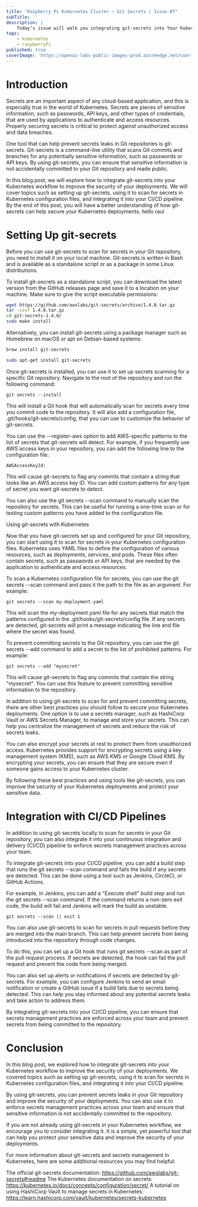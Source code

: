 ```yaml
---
title: "Raspberry Pi Kubernetes Cluster — Git Secrets | Issue #7"
subTitle: ''
description: |
    Today’s issue will walk you integrating git-secrets into Your Kubernetes Workflow.
tags:
    - kubernetes
    - raspberryPi
published: true
coverImage: 'https://openai-labs-public-images-prod.azureedge.net/user-N3HHaQIFpG8CrToc7ekwJODP/generations/generation-FFU5hrgvN4mj2Zkman9l81qw/image.webp'
---
```


# Introduction

Secrets are an important aspect of any cloud-based application, and this is especially true in the world of Kubernetes. Secrets are pieces of sensitive information, such as passwords, API keys, and other types of credentials, that are used by applications to authenticate and access resources. Properly securing secrets is critical to protect against unauthorized access and data breaches.

One tool that can help prevent secrets leaks in Git repositories is git-secrets. Git-secrets is a command-line utility that scans Git commits and branches for any potentially sensitive information, such as passwords or API keys. By using git-secrets, you can ensure that sensitive information is not accidentally committed to your Git repository and made public.

In this blog post, we will explore how to integrate git-secrets into your Kubernetes workflow to improve the security of your deployments. We will cover topics such as setting up git-secrets, using it to scan for secrets in Kubernetes configuration files, and integrating it into your CI/CD pipeline. By the end of this post, you will have a better understanding of how git-secrets can help secure your Kubernetes deployments.
hello raul

# Setting Up git-secrets

Before you can use git-secrets to scan for secrets in your Git repository, you need to install it on your local machine. Git-secrets is written in Bash and is available as a standalone script or as a package in some Linux distributions.

To install git-secrets as a standalone script, you can download the latest version from the GitHub releases page and save it to a location on your machine. Make sure to give the script executable permissions:

```sh
wget https://github.com/awslabs/git-secrets/archive/1.4.0.tar.gz
tar -xzvf 1.4.0.tar.gz
cd git-secrets-1.4.0/
sudo make install
```

Alternatively, you can install git-secrets using a package manager such as Homebrew on macOS or apt on Debian-based systems:

```sh
brew install git-secrets

sudo apt-get install git-secrets
```

Once git-secrets is installed, you can use it to set up secrets scanning for a specific Git repository. Navigate to the root of the repository and run the following command:

```
git secrets --install
```

This will install a Git hook that will automatically scan for secrets every time you commit code to the repository. It will also add a configuration file, .git/hooks/git-secrets/config, that you can use to customize the behavior of git-secrets.

You can use the --register-aws option to add AWS-specific patterns to the list of secrets that git-secrets will detect. For example, if you frequently use AWS access keys in your repository, you can add the following line to the configuration file:

```
AWSAccessKeyId:
```

This will cause git-secrets to flag any commits that contain a string that looks like an AWS access key ID. You can add custom patterns for any type of secret you want git-secrets to detect.

You can also use the git secrets --scan command to manually scan the repository for secrets. This can be useful for running a one-time scan or for testing custom patterns you have added to the configuration file.

Using git-secrets with Kubernetes

Now that you have git-secrets set up and configured for your Git repository, you can start using it to scan for secrets in your Kubernetes configuration files. Kubernetes uses YAML files to define the configuration of various resources, such as deployments, services, and pods. These files often contain secrets, such as passwords or API keys, that are needed by the application to authenticate and access resources.

To scan a Kubernetes configuration file for secrets, you can use the git secrets --scan command and pass it the path to the file as an argument. For example:

```
git secrets --scan my-deployment.yaml
```

This will scan the my-deployment.yaml file for any secrets that match the patterns configured in the .git/hooks/git-secrets/config file. If any secrets are detected, git-secrets will print a message indicating the line and file where the secret was found.

To prevent committing secrets to the Git repository, you can use the git secrets --add command to add a secret to the list of prohibited patterns. For example:

```
git secrets --add "mysecret"
```

This will cause git-secrets to flag any commits that contain the string "mysecret". You can use this feature to prevent committing sensitive information to the repository.

In addition to using git-secrets to scan for and prevent committing secrets, there are other best practices you should follow to secure your Kubernetes deployments. One option is to use a secrets manager, such as HashiCorp Vault or AWS Secrets Manager, to manage and store your secrets. This can help you centralize the management of secrets and reduce the risk of secrets leaks.

You can also encrypt your secrets at rest to protect them from unauthorized access. Kubernetes provides support for encrypting secrets using a key management system (KMS), such as AWS KMS or Google Cloud KMS. By encrypting your secrets, you can ensure that they are secure even if someone gains access to your Kubernetes cluster.

By following these best practices and using tools like git-secrets, you can improve the security of your Kubernetes deployments and protect your sensitive data.


# Integration with CI/CD Pipelines

In addition to using git-secrets locally to scan for secrets in your Git repository, you can also integrate it into your continuous integration and delivery (CI/CD) pipeline to enforce secrets management practices across your team.

To integrate git-secrets into your CI/CD pipeline, you can add a build step that runs the git secrets --scan command and fails the build if any secrets are detected. This can be done using a tool such as Jenkins, CircleCI, or GitHub Actions.

For example, in Jenkins, you can add a "Execute shell" build step and run the git secrets --scan command. If the command returns a non-zero exit code, the build will fail and Jenkins will mark the build as unstable.

```
git secrets --scan || exit 1
```

You can also use git-secrets to scan for secrets in pull requests before they are merged into the main branch. This can help prevent secrets from being introduced into the repository through code changes.

To do this, you can set up a Git hook that runs git secrets --scan as part of the pull request process. If secrets are detected, the hook can fail the pull request and prevent the code from being merged.

You can also set up alerts or notifications if secrets are detected by git-secrets. For example, you can configure Jenkins to send an email notification or create a GitHub issue if a build fails due to secrets being detected. This can help you stay informed about any potential secrets leaks and take action to address them.

By integrating git-secrets into your CI/CD pipeline, you can ensure that secrets management practices are enforced across your team and prevent secrets from being committed to the repository.

# Conclusion

In this blog post, we explored how to integrate git-secrets into your Kubernetes workflow to improve the security of your deployments. We covered topics such as setting up git-secrets, using it to scan for secrets in Kubernetes configuration files, and integrating it into your CI/CD pipeline.

By using git-secrets, you can prevent secrets leaks in your Git repository and improve the security of your deployments. You can also use it to enforce secrets management practices across your team and ensure that sensitive information is not accidentally committed to the repository.

If you are not already using git-secrets in your Kubernetes workflow, we encourage you to consider integrating it. It is a simple, yet powerful tool that can help you protect your sensitive data and improve the security of your deployments.

For more information about git-secrets and secrets management in Kubernetes, here are some additional resources you may find helpful:

The official git-secrets documentation: https://github.com/awslabs/git-secrets#readme
The Kubernetes documentation on secrets: https://kubernetes.io/docs/concepts/configuration/secret/
A tutorial on using HashiCorp Vault to manage secrets in Kubernetes: https://learn.hashicorp.com/vault/kubernetes/secrets-kubernetes
